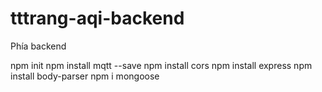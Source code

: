# tttrang-aqi-backend
Phía backend

npm init
npm install mqtt --save
npm install cors
npm install express
npm install body-parser
npm i mongoose
